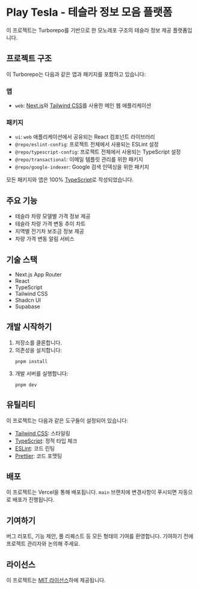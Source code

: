 # Play Tesla - 테슬라 정보 모음 플랫폼

이 프로젝트는 Turborepo를 기반으로 한 모노레포 구조의 테슬라 정보 제공 플랫폼입니다.

## 프로젝트 구조

이 Turborepo는 다음과 같은 앱과 패키지를 포함하고 있습니다:

### 앱

- `web`: [Next.js](https://nextjs.org/)와 [Tailwind CSS](https://tailwindcss.com/)를 사용한 메인 웹 애플리케이션

### 패키지

- `ui`: `web` 애플리케이션에서 공유되는 React 컴포넌트 라이브러리
- `@repo/eslint-config`: 프로젝트 전체에서 사용되는 ESLint 설정
- `@repo/typescript-config`: 프로젝트 전체에서 사용되는 TypeScript 설정
- `@repo/transactional`: 이메일 템플릿 관리를 위한 패키지
- `@repo/google-indexer`: Google 검색 인덱싱을 위한 패키지

모든 패키지와 앱은 100% [TypeScript](https://www.typescriptlang.org/)로 작성되었습니다.

## 주요 기능

- 테슬라 차량 모델별 가격 정보 제공
- 테슬라 차량 가격 변동 추이 차트
- 지역별 전기차 보조금 정보 제공
- 차량 가격 변동 알림 서비스

## 기술 스택

- Next.js App Router
- React
- TypeScript
- Tailwind CSS
- Shadcn UI
- Supabase

## 개발 시작하기

1. 저장소를 클론합니다.
2. 의존성을 설치합니다:
   ```
   pnpm install
   ```
3. 개발 서버를 실행합니다:
   ```
   pnpm dev
   ```

## 유틸리티

이 프로젝트는 다음과 같은 도구들이 설정되어 있습니다:

- [Tailwind CSS](https://tailwindcss.com/): 스타일링
- [TypeScript](https://www.typescriptlang.org/): 정적 타입 체크
- [ESLint](https://eslint.org/): 코드 린팅
- [Prettier](https://prettier.io): 코드 포맷팅

## 배포

이 프로젝트는 Vercel을 통해 배포됩니다. `main` 브랜치에 변경사항이 푸시되면 자동으로 배포가 진행됩니다.

## 기여하기

버그 리포트, 기능 제안, 풀 리퀘스트 등 모든 형태의 기여를 환영합니다. 기여하기 전에 프로젝트 관리자와 논의해 주세요.

## 라이선스

이 프로젝트는 [MIT 라이선스](LICENSE)하에 제공됩니다.
